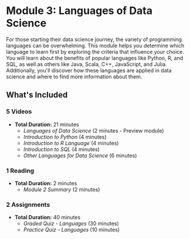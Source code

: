 # Module 3: Languages of Data Science

For those starting their data science journey, the variety of programming languages can be overwhelming. This module helps you determine which language to learn first by exploring the criteria that influence your choice. You will learn about the benefits of popular languages like Python, R, and SQL, as well as others like Java, Scala, C++, JavaScript, and Julia. Additionally, you'll discover how these languages are applied in data science and where to find more information about them.

## What's Included
### **5 Videos**  
- **Total Duration:** 21 minutes
  - *Languages of Data Science* (2 minutes - Preview module)  
  - *Introduction to Python* (4 minutes)  
  - *Introduction to R Language* (4 minutes)  
  - *Introduction to SQL* (4 minutes)  
  - *Other Languages for Data Science* (6 minutes)  

### **1 Reading**  
- **Total Duration:** 2 minutes  
  - *Module 2 Summary* (2 minutes)  

### **2 Assignments**  
- **Total Duration:** 40 minutes  
  - *Graded Quiz - Languages* (30 minutes)  
  - *Practice Quiz - Languages* (10 minutes)  
